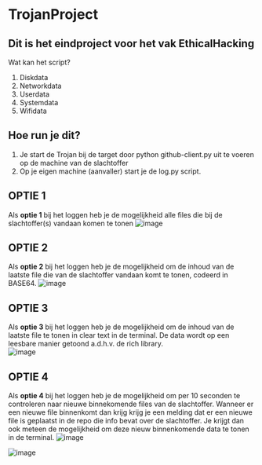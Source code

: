 # TrojanProject
## Dit is het eindproject voor het vak EthicalHacking

  Wat kan het script?
  1. Diskdata
  2. Networkdata
  3. Userdata
  4. Systemdata
  5. Wifidata



## Hoe run je dit?
1. Je start de Trojan bij de target door python github-client.py uit te voeren op de machine van de slachtoffer
2. Op je eigen machine (aanvaller) start je de log.py script. 

## OPTIE 1
  Als **optie 1** bij het loggen heb je de mogelijkheid alle files die bij de slachtoffer(s) vandaan komen te tonen
  ![image](https://user-images.githubusercontent.com/78607201/209708450-665a8fdc-65d8-448d-897d-9e66d6cffe46.png)

  ## OPTIE 2
  Als **optie 2** bij het loggen heb je de mogelijkheid om de inhoud van de laatste file die van de slachtoffer vandaan komt te tonen, codeerd in BASE64.
  ![image](https://user-images.githubusercontent.com/78607201/209708479-b07c142c-a190-4b22-a19d-19dbbf3bb97c.png)

  ## OPTIE 3
  Als **optie 3** bij het loggen heb je de mogelijkheid om de inhoud van de laatste file te tonen in clear text in de terminal. De data wordt op een leesbare manier getoond a.d.h.v. de rich library.  
  ![image](https://user-images.githubusercontent.com/78607201/209707101-5d1b1e7d-8452-46e2-92d4-4d4132fbdf20.png)

  ## OPTIE 4
  Als **optie 4** bij het loggen heb je de mogelijkheid om per 10 seconden te controleren naar nieuwe binnekomende files van de slachtoffer. Wanneer er een nieuwe file binnenkomt dan krijg krijg je een melding dat er een nieuwe file is geplaatst in de repo die info bevat over de slachtoffer. Je krijgt dan ook meteen de mogelijkheid om deze nieuw binnenkomende data te tonen in de terminal. 
    ![image](https://user-images.githubusercontent.com/78607201/209708552-2e2d6bc1-5a7e-409b-ae68-ed70ff4bbca7.png)

  ![image](https://user-images.githubusercontent.com/78607201/209708631-c1414ac6-09df-4847-bcce-3fb6287f0628.png)

